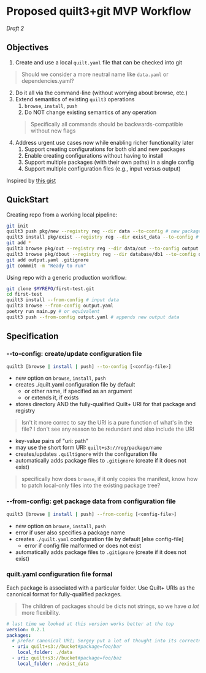 # Proposed quilt3+git MVP Workflow

_Draft 2_

## Objectives

1. Create and use a local `quilt.yaml` file that can be checked into git
> Should we consider a more neutral name like `data.yaml` or dependencies.yaml?
2. Do it all via the command-line (without worrying about browse, etc.)
3. Extend semantics of existing `quilt3` operations
   1. `browse`, `install`, `push`
   2. Do NOT change existing semantics of any operation
   > Specifically all commands should be backwards-compatible without new flags
4. Address urgent use cases now while enabling richer functionality later
   1. Support creating configurations for both old and new packages
   2. Enable creating configurations without having to install
   3. Support multiple packages (with their own paths) in a single config
   4. Support multiple configuration files (e.g., input versus output)

Inspired by [this gist](https://gist.github.com/akarve/db4b8d5c032030df30b371127bc82e15)

## QuickStart

Creating repo from a working local pipeline:

```bash
git init
quilt3 push pkg/new --registry reg --dir data --to-config # new package
quilt3 install pkg/exist --registry reg --dir exist_data --to-config # existing package
git add *
quilt3 browse pkg/out --registry reg --dir data/out --to-config output.yaml
quilt3 browse pkg/dbout --registry reg --dir database/db1 --to-config output.yaml
git add output.yaml .gitignore 
git commmit -m "Ready to run"
```

Using repo with a generic production workflow:

```bash
git clone $MYREPO/first-test.git
cd first-test
quilt3 install --from-config # input data
quilt3 browse --from-config output.yaml 
poetry run main.py # or equivalent
quilt3 push --from-config output.yaml # appends new output data
```

## Specification

### --to-config: create/update configuration file

```bash
quilt3 [browse | install | push] --to-config [<config-file>]
```

* new option on `browse`, `install`, `push`
* creates ./quilt.yaml configuration file by default
  * or other name, if specified as an argument
  * or extends it, if exists
* stores directory AND the fully-qualified Quilt+ URI for that package and registry
> Isn't it more correc to say the URI is a pure function of what's in the file?
> I don't see any reason to be redundant and also include the URI
  * key-value pairs of "uri: path"
  * may use the short form URI: `quilt+s3://reg/package/name`
* creates/updates `.quiltignore` with the configuration file
* automatically adds package files to `.gitignore` (create if it does not exist)

> specifically how does `browse`, if it only copies the manifest, 
> know how to patch local-only files into the existing package tree?

### --from-config: get package data from configuration file

```bash
quilt3 [browse | install | push] --from-config [<config-file>]
```

* new option on `browse`, `install`, `push`
* error if user also specifies a package name
* creates `./quilt.yaml` configuration file by default [else config-file]
  * error if config file malformed or does not exist
* automatically adds package files to `.gitignore` (create if it does not exist)

### quilt.yaml configuration file formal

Each package is associated with a particular folder.
Use Quilt+ URIs as the canonical format for fully-qualified packages.

> The children of packages should be dicts not strings, so we have
*a lot* more flexibility.

```yaml
# last time we looked at this version works better at the top
version: 0.2.1 
packages:
  # prefer canonical URI; Sergey put a lot of thought into its correctness
  - uri: quilt+s3://bucket#package=foo/bar 
    local_folder: ./data
  - uri: quilt+s3://bucket#package=foo/baz
    local_folder: ./exist_data
```
